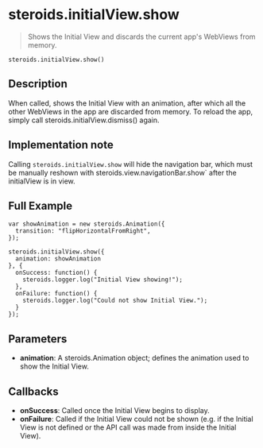 steroids.initialView.show
=========================

> Shows the Initial View and discards the current app's WebViews from memory.

    steroids.initialView.show()

Description
-----------

When called, shows the Initial View with an animation, after which all the other WebViews in the app are discarded from memory. To reload the app, simply call steroids.initialView.dismiss() again.

Implementation note
-------------------

Calling `steroids.initialView.show` will hide the navigation bar, which must be manually reshown with steroids.view.navigationBar.show` after the initialView is in view.

Full Example
------------

    var showAnimation = new steroids.Animation({
      transition: "flipHorizontalFromRight",
    });

    steroids.initialView.show({
      animation: showAnimation
    }, {
      onSuccess: function() {
        steroids.logger.log("Initial View showing!");
      },
      onFailure: function() {
        steroids.logger.log("Could not show Initial View.");
      }
    });

Parameters
----------

- __animation__: A steroids.Animation object; defines the animation used to show the Initial View.

Callbacks
---------

- __onSuccess__: Called once the Initial View begins to display.
- __onFailure__: Called if the Initial View could not be shown (e.g. if the Initial View is not defined or the API call was made from inside the Initial View).
